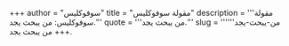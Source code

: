 +++
author = "سوفوكليس"
title = "مقولة سوفوكليس"
description = '''مقولة سوفوكليس: من يبحث يجد.'''
quote = '''من يبحث يجد.'''
slug = '''من-يبحث-يجد'''
+++
من يبحث يجد.
